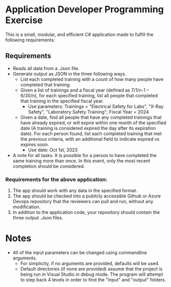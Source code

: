 # Application Developer Programming Exercise
This is a small, modular, and efficient C# application made to fulfill the following requirements:
## Requirements
- Reads all data from a .Json file.
- Generate output as JSON in the three following ways.
  - List each completed training with a count of how many people have completed that training.
  - Given a list of trainings and a fiscal year (defined as 7/1/n-1 – 6/30/n), for each specified training, list all people that completed that training in the specified fiscal year.
     - Use parameters: Trainings = "Electrical Safety for Labs", "X-Ray Safety", "Laboratory Safety Training"; Fiscal Year = 2024
  - Given a date, find all people that have any completed trainings that have already expired, or will expire within one month of the specified date (A training is considered expired the day after its expiration date). For each person found, list each completed training that met the previous criteria, with an additional field to indicate expired vs expires soon.
    - Use date: Oct 1st, 2023
-  A note for all tasks. It is possible for a person to have completed the same training more than once. In this event, only the most recent completion should be considered.

### Requirements for the above application:
1. The app should work with any data in the specified format.
2. The app should be checked into a publicly accessible Github or Azure Devops repository that the reviewers can pull and run, without any modification.
3. In addition to the application code, your repository should contain the three output .Json files.

# Notes
- All of the input parameters can be changed using commandline arguments.
  - For simplicity, if no arguments are provided, defaults will be used.
  - Default directories (if none are provided) assume that the project is being run in Visual Studio in debug mode. The program will attempt to step back 4 levels in order to find the "input" and "output" folders.
